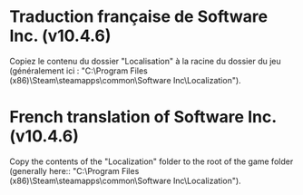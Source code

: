 # Traduction française de Software Inc. (v10.4.6)

Copiez le contenu du dossier "Localisation" à la racine du dossier du jeu
(généralement ici : "C:\Program Files (x86)\Steam\steamapps\common\Software Inc\Localization").


# French translation of Software Inc. (v10.4.6)

Copy the contents of the "Localization" folder to the root of the game folder
(generally here:: "C:\Program Files (x86)\Steam\steamapps\common\Software Inc\Localization").

